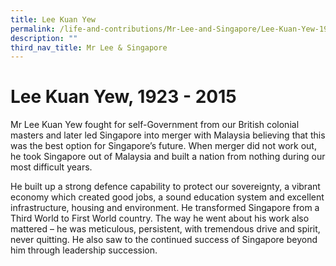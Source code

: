 ```yaml
---
title: Lee Kuan Yew
permalink: /life-and-contributions/Mr-Lee-and-Singapore/Lee-Kuan-Yew-1923-2015
description: ""
third_nav_title: Mr Lee & Singapore
---
```

# Lee Kuan Yew, 1923 - 2015 #

Mr Lee Kuan Yew fought for self-Government from our British colonial masters and later led Singapore into merger with Malaysia believing that this was the best option for Singapore’s future. When merger did not work out, he took Singapore out of Malaysia and built a nation from nothing during our most difficult years.


He built up a strong defence capability to protect our sovereignty, a vibrant economy which created good jobs, a sound education system and excellent infrastructure, housing and environment. He transformed Singapore from a Third World to First World country.
The way he went about his work also mattered – he was meticulous, persistent, with tremendous drive and spirit, never quitting. He also saw to the continued success of Singapore beyond him through leadership succession.